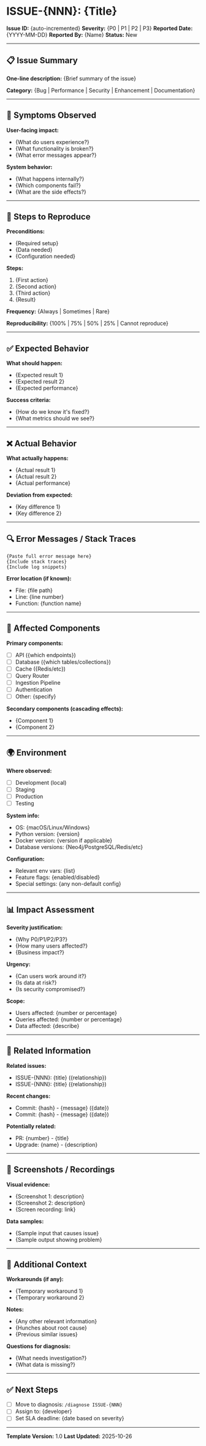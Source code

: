 # ISSUE-{NNN}: {Title}

**Issue ID:** {auto-incremented}
**Severity:** {P0 | P1 | P2 | P3}
**Reported Date:** {YYYY-MM-DD}
**Reported By:** {Name}
**Status:** New

---

## 📋 Issue Summary

**One-line description:** {Brief summary of the issue}

**Category:** {Bug | Performance | Security | Enhancement | Documentation}

---

## 🔴 Symptoms Observed

**User-facing impact:**
- {What do users experience?}
- {What functionality is broken?}
- {What error messages appear?}

**System behavior:**
- {What happens internally?}
- {Which components fail?}
- {What are the side effects?}

---

## 🔄 Steps to Reproduce

**Preconditions:**
- {Required setup}
- {Data needed}
- {Configuration needed}

**Steps:**
1. {First action}
2. {Second action}
3. {Third action}
4. {Result}

**Frequency:** {Always | Sometimes | Rare}

**Reproducibility:** {100% | 75% | 50% | 25% | Cannot reproduce}

---

## ✅ Expected Behavior

**What should happen:**
- {Expected result 1}
- {Expected result 2}
- {Expected performance}

**Success criteria:**
- {How do we know it's fixed?}
- {What metrics should we see?}

---

## ❌ Actual Behavior

**What actually happens:**
- {Actual result 1}
- {Actual result 2}
- {Actual performance}

**Deviation from expected:**
- {Key difference 1}
- {Key difference 2}

---

## 🔍 Error Messages / Stack Traces

```
{Paste full error message here}
{Include stack traces}
{Include log snippets}
```

**Error location (if known):**
- File: {file path}
- Line: {line number}
- Function: {function name}

---

## 🧩 Affected Components

**Primary components:**
- [ ] API ({which endpoints})
- [ ] Database ({which tables/collections})
- [ ] Cache ({Redis/etc})
- [ ] Query Router
- [ ] Ingestion Pipeline
- [ ] Authentication
- [ ] Other: {specify}

**Secondary components (cascading effects):**
- {Component 1}
- {Component 2}

---

## 🌍 Environment

**Where observed:**
- [ ] Development (local)
- [ ] Staging
- [ ] Production
- [ ] Testing

**System info:**
- OS: {macOS/Linux/Windows}
- Python version: {version}
- Docker version: {version if applicable}
- Database versions: {Neo4j/PostgreSQL/Redis/etc}

**Configuration:**
- Relevant env vars: {list}
- Feature flags: {enabled/disabled}
- Special settings: {any non-default config}

---

## 📊 Impact Assessment

**Severity justification:**
- {Why P0/P1/P2/P3?}
- {How many users affected?}
- {Business impact?}

**Urgency:**
- {Can users work around it?}
- {Is data at risk?}
- {Is security compromised?}

**Scope:**
- Users affected: {number or percentage}
- Queries affected: {number or percentage}
- Data affected: {describe}

---

## 🔗 Related Information

**Related issues:**
- ISSUE-{NNN}: {title} ({relationship})
- ISSUE-{NNN}: {title} ({relationship})

**Recent changes:**
- Commit: {hash} - {message} ({date})
- Commit: {hash} - {message} ({date})

**Potentially related:**
- PR: {number} - {title}
- Upgrade: {name} - {description}

---

## 📸 Screenshots / Recordings

**Visual evidence:**
- {Screenshot 1: description}
- {Screenshot 2: description}
- {Screen recording: link}

**Data samples:**
- {Sample input that causes issue}
- {Sample output showing problem}

---

## 💭 Additional Context

**Workarounds (if any):**
- {Temporary workaround 1}
- {Temporary workaround 2}

**Notes:**
- {Any other relevant information}
- {Hunches about root cause}
- {Previous similar issues}

**Questions for diagnosis:**
- {What needs investigation?}
- {What data is missing?}

---

## ✅ Next Steps

- [ ] Move to diagnosis: `/diagnose ISSUE-{NNN}`
- [ ] Assign to: {developer}
- [ ] Set SLA deadline: {date based on severity}

---

**Template Version:** 1.0
**Last Updated:** 2025-10-26
